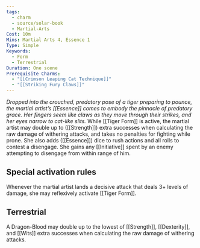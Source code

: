 ```yaml
---
tags:
  - charm
  - source/solar-book
  - Martial-Arts
Cost: 10m
Mins: Martial Arts 4, Essence 1
Type: Simple
Keywords:
  - Form
  - Terrestrial
Duration: One scene
Prerequisite Charms:
  - "[[Crimson Leaping Cat Technique]]"
  - "[[Striking Fury Claws]]"
---
```

*Dropped into the crouched, predatory pose of a tiger preparing to pounce, the martial artist’s [[Essence]] comes to embody the pinnacle of predatory grace. Her fingers seem like claws as they move through their strikes, and her eyes narrow to cat-like slits.*
While [[Tiger Form]] is active, the martial artist may double up to ([[Strength]]) extra successes when calculating the raw damage of withering attacks, and takes no penalties for fighting while prone. She also adds ([[Essence]]) dice to rush actions and all rolls to contest a disengage. She gains any [[Initiative]] spent by an enemy attempting to disengage from within range of him. 
## Special activation rules
Whenever the martial artist lands a decisive attack that deals 3+ levels of damage, she may reflexively activate [[Tiger Form]]. 
## Terrestrial
A Dragon-Blood may double up to the lowest of [[Strength]], [[Dexterity]], and [[Wits]] extra successes when calculating the raw damage of withering attacks.